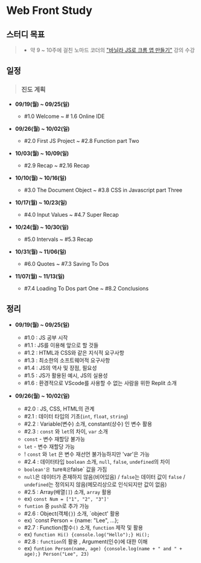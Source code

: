 # Web Front Study
## 스터디 목표
> * 약 9 ~ 10주에 걸친 노마드 코더의 ["바닐라 JS로 크롬 앱 만들기"](https://nomadcoders.co/javascript-for-beginners/lobby) 강의 수강


## 일정
> ### **진도 계획**
> 
* **09/19(월) ~ 09/25(일)**
  * #1.0 Welcome ~ # 1.6 Online IDE
  
* **09/26(월) ~ 10/02(일)**
  * #2.0 First JS Project ~ #2.8 Function part Two
  
* **10/03(월) ~ 10/09(일)**
  * #2.9 Recap ~ #2.16 Recap
  
* **10/10(월) ~ 10/16(일)** 
  * #3.0 The Document Object ~ #3.8 CSS in Javascript part Three
  
* **10/17(월) ~ 10/23(일)** 
  * #4.0 Input Values ~ #4.7 Super Recap
  
* **10/24(월) ~ 10/30(일)**
  * #5.0 Intervals ~ #5.3 Recap
  
* **10/31(월) ~ 11/06(일)**
  * #6.0 Quotes ~ #7.3 Saving To Dos
  
* **11/07(월) ~ 11/13(일)**
  * #7.4 Loading To Dos part One ~ #8.2 Conclusions


## 정리
* **09/19(월) ~ 09/25(일)**
  
  * #1.0 : JS 공부 시작
  * #1.1 : JS를 이용해 앞으로 할 것들
  * #1.2 : HTML과 CSS와 같은 지식적 요구사항
  * #1.3 : 최소한의 소프트웨어적 요구사항
  * #1.4 : JS의 역사 및 장점, 필요성
  * #1.5 : JS가 활용된 예시, JS의 실용성
  * #1.6 : 환경적으로 VScode를 사용할 수 없는 사람을 위한 Replit 소개
 
* **09/26(월) ~ 10/02(일)**

  * #2.0 : JS, CSS, HTML의 관계
  * #2.1 : 데이터 타입의 기초(`int`, `float`, `string`)
  * #2.2 : Variable(변수) 소개, constant(상수) 인 변수 활용
  * #2.3 : `const` 와 `let`의 차이, `var` 소개
   * `const` - 변수 재할당 불가능
   * `let` - 변수 재할당 가능
   * ! `const` 와 `let` 은 변수 재선언 불가능하지만 'var'은 가능
  * #2.4 : 데이터타입 `boolean` 소개, `null`, `false`, `undefined`의 차이
   * `boolean'은 `ture` 혹은 `false` 값을 가짐
   * `null`은 데이터가 존재하지 않음(비어있음) / `false`는 데이터 값이 `false` / `undefined`는 정의되지 않음(메모리상으로 인식되지만 값이 없음) 
  * #2.5 : Array(배열`[]`) 소개, `array` 활용
   * ex) `const Num = ["1", "2", "3"]'`
   * `funtion` 중 `push`로 추가 가능
  * #2.6 : Object(객체`{}`) 소개, `object' 활용
   * ex) `const Person = {name: "Lee", ...};
  * #2.7 : Function(함수`()` 소개, `function` 제작 및 활용
   * ex) `function Hi() {console.log("Hello");} Hi();`
  * #2.8 : `function`의 활용 , Argument(인수)에 대한 이해
   * ex) `funtion Person(name, age) {console.log(name + " and " + age);} Person("Lee", 23)`
